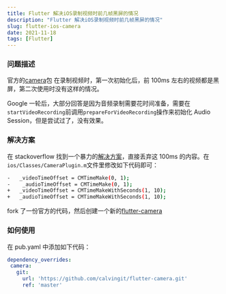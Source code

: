 ```yaml
---
title: Flutter 解决iOS录制视频时前几帧黑屏的情况
description: "Flutter 解决iOS录制视频时前几帧黑屏的情况"
slug: flutter-ios-camera
date: 2021-11-18
tags: [Flutter]
---
```


### 问题描述

官方的[camera](https://pub.dev/packages/camera)包 在录制视频时，第一次初始化后，前 100ms 左右的视频都是黑屏，第二次使用时没有这样的情况。

Google 一轮后，大部分回答是因为音频录制需要花时间准备，需要在`startVideoRecording`前调用`prepareForVideoRecording`操作来初始化 Audio Session，但是尝试过了，没有效果。

### 解决方案

在 stackoverflow 找到一个暴力的[解决方案](https://stackoverflow.com/questions/44135223/record-video-with-avassetwriter-first-frames-are-black)，直接丢弃这 100ms 的内容。在`ios/Classes/CameraPlugin.m`文件里修改如下代码即可：

```bash
-   _videoTimeOffset = CMTimeMake(0, 1);
-    _audioTimeOffset = CMTimeMake(0, 1);
+   _videoTimeOffset = CMTimeMakeWithSeconds(1, 10);
+   _audioTimeOffset = CMTimeMakeWithSeconds(1, 10);
```

fork 了一份官方的代码，然后创建一个新的[flutter-camera](https://github.com/calvingit/flutter-camera.git)

<!-- truncate -->

### 如何使用

在 pub.yaml 中添加如下代码：

```yaml
dependency_overrides:
 camera:
   git:
     url: 'https://github.com/calvingit/flutter-camera.git'
     ref: 'master'
```
